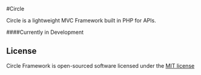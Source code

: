 #Circle

Circle is a lightweight MVC Framework built in PHP for APIs.

####Currently in Development

## License

Circle Framework is open-sourced software licensed under the [MIT license](http://opensource.org/licenses/MIT)
